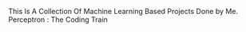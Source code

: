This Is A Collection Of Machine Learning Based Projects Done by Me. <br>
Perceptron : The Coding Train

